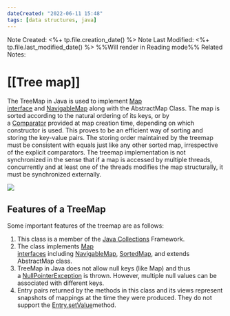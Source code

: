 ```yaml
---
dateCreated: "2022-06-11 15:48"
tags: [data structures, java]
---
```

Note Created: <%+ tp.file.creation_date() %>
Note Last Modified: <%+ tp.file.last_modified_date() %> %%Will render in Reading mode%%
Related Notes: 

# [[Tree map]]
The TreeMap in Java is used to implement [Map interface](https://www.geeksforgeeks.org/map-interface-java-examples/) and [NavigableMap](https://www.geeksforgeeks.org/navigablemap-interface-in-java-with-example/) along with the AbstractMap Class. The map is sorted according to the natural ordering of its keys, or by a [Comparator](https://www.geeksforgeeks.org/comparator-interface-java/) provided at map creation time, depending on which constructor is used. This proves to be an efficient way of sorting and storing the key-value pairs. The storing order maintained by the treemap must be consistent with equals just like any other sorted map, irrespective of the explicit comparators. The treemap implementation is not synchronized in the sense that if a map is accessed by multiple threads, concurrently and at least one of the threads modifies the map structurally, it must be synchronized externally. 

![](https://media.geeksforgeeks.org/wp-content/uploads/20200807195934/SortedMap.png)

## Features of a TreeMap

Some important features of the treemap are as follows: 

1. This class is a member of the [Java Collections](https://www.geeksforgeeks.org/collections-in-java-2/) Framework.
2. The class implements [Map interfaces](https://www.geeksforgeeks.org/map-interface-java-examples/) including [NavigableMap](https://www.geeksforgeeks.org/navigablemap-interface-in-java-with-example/), [SortedMap](https://www.geeksforgeeks.org/sortedmap-java-examples/), and extends AbstractMap class.
3. TreeMap in Java does not allow null keys (like Map) and thus a [NullPointerException](https://www.geeksforgeeks.org/null-pointer-exception-in-java/) is thrown. However, multiple null values can be associated with different keys.
4. Entry pairs returned by the methods in this class and its views represent snapshots of mappings at the time they were produced. They do not support the [Entry.setValue](https://www.geeksforgeeks.org/map-entry-interface-java-example/)method.